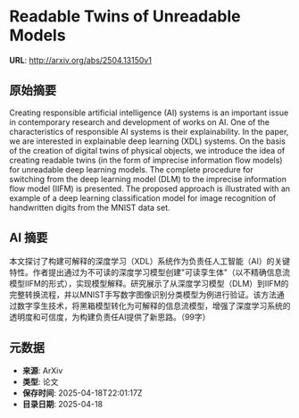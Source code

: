 # Readable Twins of Unreadable Models

**URL**: http://arxiv.org/abs/2504.13150v1

## 原始摘要

Creating responsible artificial intelligence (AI) systems is an important
issue in contemporary research and development of works on AI. One of the
characteristics of responsible AI systems is their explainability. In the
paper, we are interested in explainable deep learning (XDL) systems. On the
basis of the creation of digital twins of physical objects, we introduce the
idea of creating readable twins (in the form of imprecise information flow
models) for unreadable deep learning models. The complete procedure for
switching from the deep learning model (DLM) to the imprecise information flow
model (IIFM) is presented. The proposed approach is illustrated with an example
of a deep learning classification model for image recognition of handwritten
digits from the MNIST data set.


## AI 摘要

本文探讨了构建可解释的深度学习（XDL）系统作为负责任人工智能（AI）的关键特性。作者提出通过为不可读的深度学习模型创建"可读孪生体"（以不精确信息流模型IIFM的形式），实现模型解释。研究展示了从深度学习模型（DLM）到IIFM的完整转换流程，并以MNIST手写数字图像识别分类模型为例进行验证。该方法通过数字孪生技术，将黑箱模型转化为可解释的信息流模型，增强了深度学习系统的透明度和可信度，为构建负责任AI提供了新思路。（99字）

## 元数据

- **来源**: ArXiv
- **类型**: 论文
- **保存时间**: 2025-04-18T22:01:17Z
- **目录日期**: 2025-04-18
